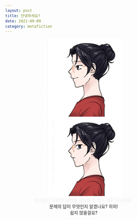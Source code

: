 ```yaml
---
layout: post
title: 안녕하세요?
date: 2021-09-09
category: metafiction
---
```


<div style="text-align : center;">
<img src="/assets/img/smile.png" width="50%" height="auto" alt="Smile, hint.">
<img src="/assets/img/gaze.png" width="50%" height="auto" alt="Gase, quiz.">
<br>
<span style="opacity:7%">당신들만 우리의 공간을 넘나들 수 있는 것은 아니에요.</span><br>
문제의 답이 무엇인지 알겠나요? 히히!<br>
쉽지 않을걸요?<br>
</div>
